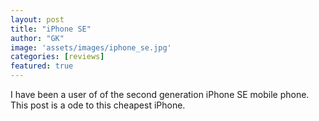```yaml
---
layout: post
title: "iPhone SE"
author: "GK"
image: 'assets/images/iphone_se.jpg'
categories: [reviews]
featured: true
---
```


I have been a user of of the second generation iPhone SE mobile phone. This post is a ode to this cheapest iPhone.